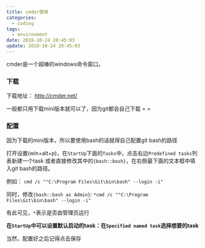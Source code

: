 ```yaml
---
title: cmder使用
categories:
  - coding
tags:
  - environment
date: 2018-10-24 20:45:03
update: 2018-10-24 20:45:03
---
```


cmder是一个超棒的windows命令窗口。

### 下载
下载地址： http://cmder.net/

一般都只用下载mini版本就可以了，因为git都会自己下载 = =

<!-- more -->

### 配置

因为下载的mini版本，所以要使用bash的话就得自己配置git bash的路径

打开设置(win+alt+p)，在`StartUp`下面的`Tasks`中，点击右边`Predefined tasks`列表新建一个task
或者直接修改其中的`{bash::bash}`，在右侧最下面的文本框中填入git bash的路径。

例如： `cmd /c ""C:\Program Files\Git\bin\bash" --login -i"`

同时，修改`{bash::bash as Admin}`: `*cmd /c ""C:\Program Files\Git\bin\bash" --login -i"`

有此可见，`*`表示是否由管理员运行

**在`StartUp`中可以设置默认启动的task：在`Specified named task`选择想要的task**

当然，配置好之后记得点击保存
